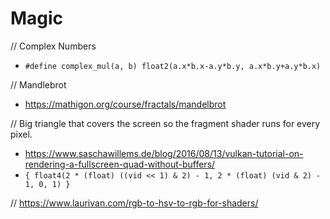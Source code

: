 # Magic

// Complex Numbers 
- `#define complex_mul(a, b) float2(a.x*b.x-a.y*b.y, a.x*b.y+a.y*b.x)`

// Mandlebrot 
- https://mathigon.org/course/fractals/mandelbrot

// Big triangle that covers the screen so the fragment shader runs for every pixel.
- https://www.saschawillems.de/blog/2016/08/13/vulkan-tutorial-on-rendering-a-fullscreen-quad-without-buffers/
- `{ float4(2 * (float) ((vid << 1) & 2) - 1, 2 * (float) (vid & 2) - 1, 0, 1) }`

// https://www.laurivan.com/rgb-to-hsv-to-rgb-for-shaders/
